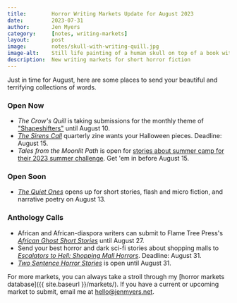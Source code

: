 ```yaml
---
title:        Horror Writing Markets Update for August 2023
date:         2023-07-31
author:       Jen Myers
category:     [notes, writing-markets]
layout:       post
image:        notes/skull-with-writing-quill.jpg
image-alt:    Still life painting of a human skull on top of a book with an overturned glass and a writing quill
description:  New writing markets for short horror fiction
---
```


Just in time for August, here are some places to send your beautiful and terrifying collections of words.

### Open Now

- _The Crow's Quill_ is taking submissions for the monthly theme of ["Shapeshifters"](https://www.quillandcrowpublishinghouse.com/cqmagazinesubmissions) until August 10.
- [_The Sirens Call_](http://www.sirenscallpublications.com/open_subs.htm) quarterly zine wants your Halloween pieces. Deadline: August 15.
- _Tales from the Moonlit Path_ is open for [stories about summer camp for their 2023 summer challenge](https://talesmoonlitpath.com/summer-challenge-2023/). Get 'em in before August 15.

### Open Soon

- [_The Quiet Ones_](https://wearethequietones.com/submission-calls/) opens up for short stories, flash and micro fiction, and narrative poetry on August 13.

### Anthology Calls

- African and African-diaspora writers can submit to Flame Tree Press's [_African Ghost Short Stories_](https://blog.flametreepublishing.com/fantasy-gothic/african-ghost-submissions-0) until August 27.
- Send your best horror and dark sci-fi stories about shopping malls to [_Escalators to Hell: Shopping Mall Horrors_](https://frombeyondpress.com/books/escalators-to-hell-shopping-mall-horrors/). Deadline: August 31.
- [_Two Sentence Horror Stories_](https://www.authorlaurencarter.com/Two-Sentence-Horrors-Sub-Call) is open until August 31.

For more markets, you can always take a stroll through my [horror markets database]({{ site.baseurl }}/markets/). If you have a current or upcoming market to submit, email me at [hello@jenmyers.net](mailto:hello@jenmyers.net).
